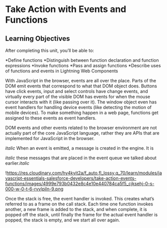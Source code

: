 # Take Action with Events and Functions

## Learning Objectives
After completing this unit, you’ll be able to:



*Define functions
*Distinguish between function declaration and function expressions
*Invoke functions
*Pass and assign functions
*Describe uses of functions and events in Lightning Web Components

With JavaScript in the browser, events are all over the place. Parts of the DOM emit events that correspond to what that DOM object does. Buttons have click events, input and select controls have change events, and virtually every part of the visible DOM has events for when the mouse cursor interacts with it (like passing over it). The window object even has event handlers for handling device events (like detecting the motion of mobile devices). 
To make something happen in a web page, functions get assigned to these events as event handlers. 

DOM events and other events related to the browser environment are not actually part of the core JavaScript language, rather they are APIs that are implemented for JavaScript in the browser. 


_italic_ When an event is emitted, a message is created in the engine. It is 

_italic_ these messages that are placed in the event queue we talked about earlier._italic_ 

!https://res.cloudinary.com/hy4kyit2a/f_auto,fl_lossy,q_70/learn/modules/javascript-essentials-salesforce-developers/take-action-events-functions/images/4999e793b0432e8c4e10e440784ca5f5_cjksehj-0-s-000-w-0-t-6-rvvlpiln-9.png

Once the stack is free, the event handler is invoked. This creates what’s referred to as a frame on the call stack. Each time one function invokes another, a new frame is added to the stack, and when complete, it is popped off the stack, until finally the frame for the actual event handler is popped, the stack is empty, and we start all over again. 
